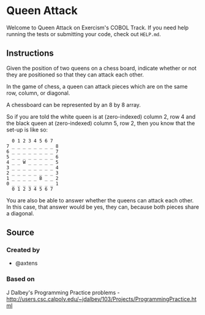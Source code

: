 # Queen Attack

Welcome to Queen Attack on Exercism's COBOL Track.
If you need help running the tests or submitting your code, check out `HELP.md`.

## Instructions

Given the position of two queens on a chess board, indicate whether or not they are positioned so that they can attack each other.

In the game of chess, a queen can attack pieces which are on the same row, column, or diagonal.

A chessboard can be represented by an 8 by 8 array.

So if you are told the white queen is at (zero-indexed) column 2, row 4 and the black queen at (zero-indexed) column 5, row 2, then you know that the set-up is like so:

```text
  0 1 2 3 4 5 6 7
7 _ _ _ _ _ _ _ _ 8
6 _ _ _ _ _ _ _ _ 7
5 _ _ _ _ _ _ _ _ 6
4 _ _ W _ _ _ _ _ 5
3 _ _ _ _ _ _ _ _ 4
2 _ _ _ _ _ _ _ _ 3
1 _ _ _ _ _ B _ _ 2
0 _ _ _ _ _ _ _ _ 1
  0 1 2 3 4 5 6 7
```

You are also be able to answer whether the queens can attack each other.
In this case, that answer would be yes, they can, because both pieces share a diagonal.

## Source

### Created by

- @axtens

### Based on

J Dalbey's Programming Practice problems - http://users.csc.calpoly.edu/~jdalbey/103/Projects/ProgrammingPractice.html